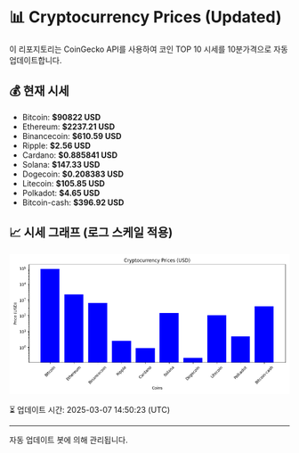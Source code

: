 
# 📊 Cryptocurrency Prices (Updated)

이 리포지토리는 CoinGecko API를 사용하여 코인 TOP 10 시세를 10분가격으로 자동 업데이트합니다.

## 💰 현재 시세
- Bitcoin: **$90822 USD**
- Ethereum: **$2237.21 USD**
- Binancecoin: **$610.59 USD**
- Ripple: **$2.56 USD**
- Cardano: **$0.885841 USD**
- Solana: **$147.33 USD**
- Dogecoin: **$0.208383 USD**
- Litecoin: **$105.85 USD**
- Polkadot: **$4.65 USD**
- Bitcoin-cash: **$396.92 USD**

## 📈 시세 그래프 (로그 스케일 적용)
![Crypto Prices](crypto_prices.png)

⏳ 업데이트 시간: 2025-03-07 14:50:23 (UTC)

---
자동 업데이트 봇에 의해 관리됩니다.
